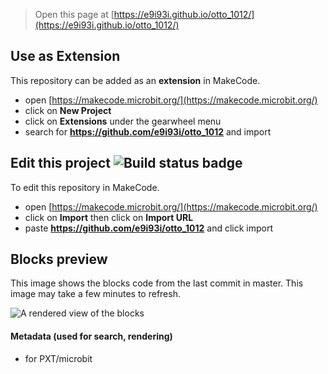 
> Open this page at [https://e9i93i.github.io/otto_1012/](https://e9i93i.github.io/otto_1012/)

## Use as Extension

This repository can be added as an **extension** in MakeCode.

* open [https://makecode.microbit.org/](https://makecode.microbit.org/)
* click on **New Project**
* click on **Extensions** under the gearwheel menu
* search for **https://github.com/e9i93i/otto_1012** and import

## Edit this project ![Build status badge](https://github.com/e9i93i/otto_1012/workflows/MakeCode/badge.svg)

To edit this repository in MakeCode.

* open [https://makecode.microbit.org/](https://makecode.microbit.org/)
* click on **Import** then click on **Import URL**
* paste **https://github.com/e9i93i/otto_1012** and click import

## Blocks preview

This image shows the blocks code from the last commit in master.
This image may take a few minutes to refresh.

![A rendered view of the blocks](https://github.com/e9i93i/otto_1012/raw/master/.github/makecode/blocks.png)

#### Metadata (used for search, rendering)

* for PXT/microbit
<script src="https://makecode.com/gh-pages-embed.js"></script><script>makeCodeRender("{{ site.makecode.home_url }}", "{{ site.github.owner_name }}/{{ site.github.repository_name }}");</script>
